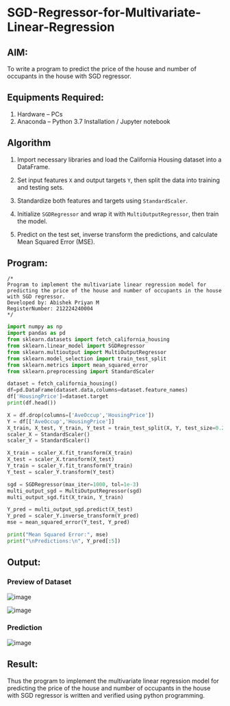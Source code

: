 # SGD-Regressor-for-Multivariate-Linear-Regression

## AIM:
To write a program to predict the price of the house and number of occupants in the house with SGD regressor.

## Equipments Required:
1. Hardware – PCs
2. Anaconda – Python 3.7 Installation / Jupyter notebook

## Algorithm
1. Import necessary libraries and load the California Housing dataset into a DataFrame.

2. Set input features `X` and output targets `Y`, then split the data into training and testing sets.

3. Standardize both features and targets using `StandardScaler`.

4. Initialize `SGDRegressor` and wrap it with `MultiOutputRegressor`, then train the model.

5. Predict on the test set, inverse transform the predictions, and calculate Mean Squared Error (MSE).

## Program:
```
/*
Program to implement the multivariate linear regression model for predicting the price of the house and number of occupants in the house with SGD regressor.
Developed by: Abishek Priyan M
RegisterNumber: 212224240004
*/
```
```py
import numpy as np
import pandas as pd
from sklearn.datasets import fetch_california_housing
from sklearn.linear_model import SGDRegressor
from sklearn.multioutput import MultiOutputRegressor
from sklearn.model_selection import train_test_split
from sklearn.metrics import mean_squared_error
from sklearn.preprocessing import StandardScaler

dataset = fetch_california_housing()
df=pd.DataFrame(dataset.data,columns=dataset.feature_names)
df['HousingPrice']=dataset.target
print(df.head())

X = df.drop(columns=['AveOccup','HousingPrice'])
Y = df[['AveOccup','HousingPrice']]
X_train, X_test, Y_train, Y_test = train_test_split(X, Y, test_size=0.2, random_state=42)
scaler_X = StandardScaler()
scaler_Y = StandardScaler()

X_train = scaler_X.fit_transform(X_train)
X_test = scaler_X.transform(X_test)
Y_train = scaler_Y.fit_transform(Y_train)
Y_test = scaler_Y.transform(Y_test)

sgd = SGDRegressor(max_iter=1000, tol=1e-3)
multi_output_sgd = MultiOutputRegressor(sgd)
multi_output_sgd.fit(X_train, Y_train)

Y_pred = multi_output_sgd.predict(X_test)
Y_pred = scaler_Y.inverse_transform(Y_pred)
mse = mean_squared_error(Y_test, Y_pred)

print("Mean Squared Error:", mse)
print("\nPredictions:\n", Y_pred[:5])
```

## Output:
### Preview of Dataset
![image](https://github.com/user-attachments/assets/a644cf7e-0580-4a0d-9a7b-1e2c9667e0fb)

![image](https://github.com/user-attachments/assets/4809a757-0882-4384-81c2-0dbb6324490b)

### Prediction

![image](https://github.com/user-attachments/assets/e8800521-be87-4f9a-a056-431b13e9972b)


## Result:
Thus the program to implement the multivariate linear regression model for predicting the price of the house and number of occupants in the house with SGD regressor is written and verified using python programming.
